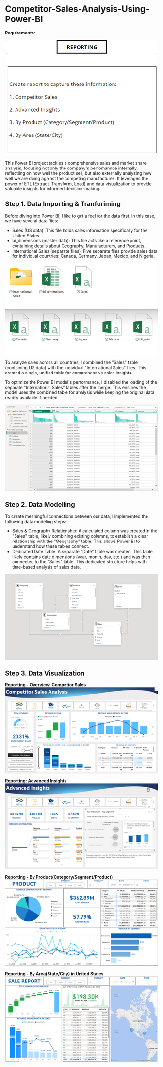 # Competitor-Sales-Analysis-Using-Power-BI
**Requirements:**
<p align="center">
  <img src="https://github.com/HuyQuangOP/QuangHuyDao.Portfolio/blob/main/image/requiremetns.png" />
</p>
This Power BI project tackles a comprehensive sales and market share analysis, focusing not only the company's perfomannce internally, reflectiing on how well the product sell, but also externally analyzing how well we are doing against the competing manufactures. It leverages the power of ETL (Extract, Transform, Load) and data visualization to provide valuable insights for informed decision-making.

## Step 1. Data Importing & Tranforiming
Before diving into Power BI, I like to get a feel for the data first.  In this case, we have several data files:
- Sales (US data): This file holds sales information specifically for the United States.
- bi_dimensions (master data): This file acts like a reference point, containing details about Geography, Manufacturers, and Products.
- International Sales (separate files): Five separate files provide sales data for individual countries: Canada, Germany, Japan, Mexico, and Nigeria.

<p align="center">
  <img src="https://github.com/HuyQuangOP/QuangHuyDao.Portfolio/blob/main/image/pbi1.png" alt="Image" />
</p>

To analyze sales across all countries, I combined the "Sales" table (containing US data) with the individual "International Sales" files. This created a single, unified table for comprehensive sales insights.

To optimize the Power BI model's performance, I disabled the loading of the separate "International Sales" tables after the merge. This ensures the model uses the combined table for analysis while keeping the original data readily available if needed. 

![image](https://github.com/HuyQuangOP/QuangHuyDao.Portfolio/blob/main/image/Screenshot%202024-05-01%20171016.png)


## Step 2. Data Modelling
To create meaningful connections between our data, I implemented the following data modeling steps:
- Sales & Geography Relationship: A calculated column was created in the "Sales" table, likely combining existing columns, to establish a clear relationship with the "Geography" table. This allows Power BI to understand how these tables connect.
- Dedicated Date Table: A separate "Date" table was created. This table likely contains date dimensions (year, month, day, etc.) and was then connected to the "Sales" table. This dedicated structure helps with time-based analysis of sales data.

![image](https://github.com/HuyQuangOP/QuangHuyDao.Portfolio/blob/main/image/pbi2.png)

## Step 3. Data Visualization

**Reporting - Overview: Competior Sales**
![image](https://github.com/HuyQuangOP/QuangHuyDao.Portfolio/blob/main/image/BI1.png)


**Reporting: Advanced Insights**
![image](https://github.com/HuyQuangOP/QuangHuyDao.Portfolio/blob/main/image/BI2.png)


**Reporting - By Product(Category/Segment/Product)**
![image](https://github.com/HuyQuangOP/QuangHuyDao.Portfolio/blob/main/image/BI3.png)

**Reporting - By Area(State/City) in United States**
![image](https://github.com/HuyQuangOP/QuangHuyDao.Portfolio/blob/main/image/BI4.png)
